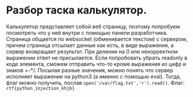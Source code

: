 # Разбор таска калькулятор.

Калькулятор представляет собой веб страницу, поэтому попробуем посмотреть что у неё внутри с помощью панели разработчика. Страница общается по websocket (обменивается текстом) с сервером, причем страница отсылает данные как есть, в виде выражения, а сервер возвращает результат. При делении на 0 или некорректном выражении ответ не присылается. Если попробовать убрать readonly в коде элемента, сможем отправить что-то кроме выражения из цифр и знаков +-*/. Посылая разные значения, можно понять что сервер исполняет выражение на python3 (а именно с помощью eval). Тогда, флаг можно получить, послав `open('/var/flag.txt','r').read()`.
Флаг: `ctf{python_injection_khjb}`